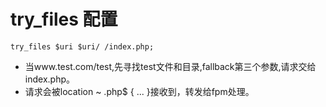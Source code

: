 # try_files 配置
```
try_files $uri $uri/ /index.php;
```
* 当www.test.com/test,先寻找test文件和目录,fallback第三个参数,请求交给index.php。
* 请求会被location ~ \.php$ { ... }接收到，转发给fpm处理。
